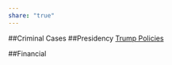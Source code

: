 ```yaml
---
share: "true"
---
```

##Criminal Cases
##Presidency
	[Trump Policies](Trump%20Policies.md)
	
##Financial
